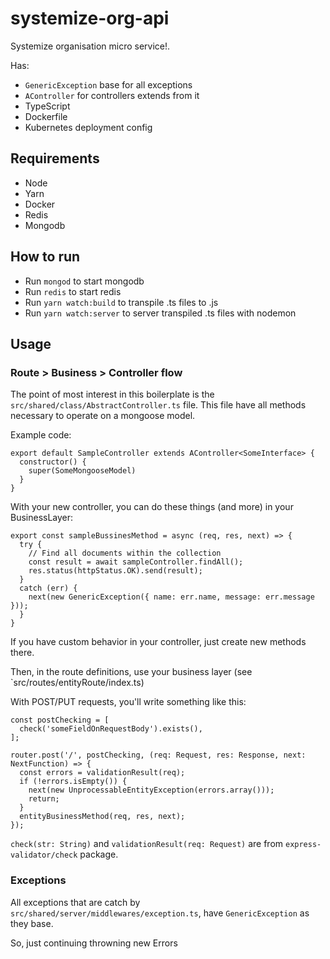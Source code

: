 # systemize-org-api

Systemize organisation micro service!.

Has:

- `GenericException` base for all exceptions
- `AController` for controllers extends from it
- TypeScript
- Dockerfile
- Kubernetes deployment config

## Requirements

- Node
- Yarn
- Docker
- Redis
- Mongodb

## How to run

- Run `mongod` to start mongodb
- Run `redis` to start redis
- Run `yarn watch:build` to transpile .ts files to .js
- Run `yarn watch:server` to server transpiled .ts files with nodemon

## Usage

### Route > Business > Controller flow

The point of most interest in this boilerplate is the `src/shared/class/AbstractController.ts` file.
This file have all methods necessary to operate on a mongoose model.

Example code:

```
export default SampleController extends AController<SomeInterface> {
  constructor() {
    super(SomeMongooseModel)
  }
}
```

With your new controller, you can do these things (and more) in your BusinessLayer:

```
export const sampleBussinesMethod = async (req, res, next) => {
  try {
    // Find all documents within the collection
    const result = await sampleController.findAll();
    res.status(httpStatus.OK).send(result);
  }
  catch (err) {
    next(new GenericException({ name: err.name, message: err.message }));
  }
}
```

If you have custom behavior in your controller, just create new methods there.

Then, in the route definitions, use your business layer (see `src/routes/entityRoute/index.ts)

With POST/PUT requests, you'll write something like this:

```
const postChecking = [
  check('someFieldOnRequestBody').exists(),
];

router.post('/', postChecking, (req: Request, res: Response, next: NextFunction) => {
  const errors = validationResult(req);
  if (!errors.isEmpty()) {
    next(new UnprocessableEntityException(errors.array()));
    return;
  }
  entityBusinessMethod(req, res, next);
});
```

`check(str: String)` and `validationResult(req: Request)` are from `express-validator/check` package.

### Exceptions

All exceptions that are catch by `src/shared/server/middlewares/exception.ts`, have `GenericException` as they base.

So, just continuing throwning new Errors